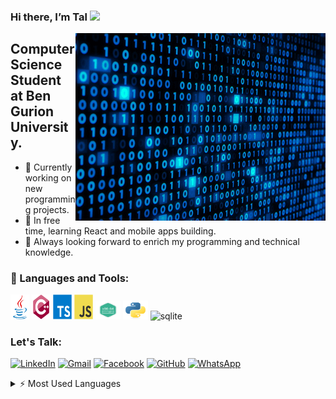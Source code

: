 ### Hi there, I’m Tal  <img src="https://media.giphy.com/media/hvRJCLFzcasrR4ia7z/giphy.gif" width="25px">
 <img src=
"https://github.com/talhazi/talhazi/blob/main/SUV4.gif" 
         alt="nice gif" 
         align="right">
## Computer Science Student at Ben Gurion University.
- 🔭 Currently working on new programming projects.
- 🌱 In free time, learning React and mobile apps building.
- 👯 Always looking forward to enrich my programming and technical knowledge.

### 🧰 Languages and Tools:
<p align="left"> 
<img src="https://raw.githubusercontent.com/devicons/devicon/master/icons/java/java-original.svg" alt="java" width="30" height="40"/> </a>
<img src="https://raw.githubusercontent.com/devicons/devicon/master/icons/cplusplus/cplusplus-original.svg" alt="c++" width="30" height="40"/> </a>
<img src="https://raw.githubusercontent.com/devicons/devicon/master/icons/typescript/typescript-original.svg" alt="typescript" width="30" height="40"/>
<img src="https://raw.githubusercontent.com/devicons/devicon/master/icons/javascript/javascript-original.svg" alt="javascript" width="30" height="40"/> </a>
<img src="https://github.com/talhazi/talhazi/blob/main/x86-logo.png" alt="x86" width="40" height="30"/> </a>
<img src="https://raw.githubusercontent.com/devicons/devicon/master/icons/python/python-original.svg" alt="python" width="40" height="30"/> </a>
<img src="https://www.vectorlogo.zone/logos/sqlite/sqlite-icon.svg" alt="sqlite" width="30" height="40"/> </a> 
</p>


### Let's Talk:
[![LinkedIn](https://img.shields.io/badge/LinkedIn-0077B5?style=for-the-badge&logo=linkedin&logoColor=white)][1]
[![Gmail](https://img.shields.io/badge/Gmail-D14836?style=for-the-badge&logo=gmail&logoColor=white)][2]
[![Facebook](https://img.shields.io/badge/Facebook-1877F2?style=for-the-badge&logo=facebook&logoColor=white)][3]
[![GitHub](https://img.shields.io/badge/GitHub-100000?style=for-the-badge&logo=github&logoColor=white)][4]
[![WhatsApp](https://img.shields.io/badge/WhatsApp-25D366?style=for-the-badge&logo=whatsapp&logoColor=white)][5]

[1]: https://www.linkedin.com/in/talhazi/
[2]: mailto:talhazi114@gmail.com
[3]: https://www.facebook.com/talhazi
[4]: https://github.com/talhazi
[5]: http://wa.me/972545556070

<details>
    <summary>⚡ Most Used Languages</summary>
 
  <img src=
       "https://github-readme-stats.vercel.app/api/top-langs/?username=talhazi&theme=tokyonight&exclude_repo=KNN-Image-Classification&show_icons=true&hide_border=true&layout=compact&langs_count=8"
         alt="Most Used Languages" 
         >
</details>


